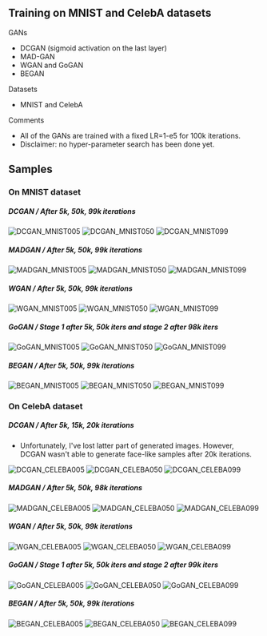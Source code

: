 ## Training on MNIST and CelebA datasets

GANs
- DCGAN (sigmoid activation on the last layer)
- MAD-GAN
- WGAN and GoGAN
- BEGAN

Datasets
- MNIST and CelebA

Comments
- All of the GANs are trained with a fixed LR=1-e5 for 100k iterations.
- Disclaimer: no hyper-parameter search has been done yet.

## Samples

### On MNIST dataset

##### DCGAN / After 5k, 50k, 99k iterations

![DCGAN_MNIST005](DCGAN_mnist_005.png) ![DCGAN_MNIST050](DCGAN_mnist_050.png) ![DCGAN_MNIST099](DCGAN_mnist_099.png)

##### MADGAN / After 5k, 50k, 99k iterations

![MADGAN_MNIST005](MADGAN_mnist_005.png) ![MADGAN_MNIST050](MADGAN_mnist_050.png) ![MADGAN_MNIST099](MADGAN_mnist_099.png)

##### WGAN / After 5k, 50k, 99k iterations

![WGAN_MNIST005](WGAN_mnist_005.png) ![WGAN_MNIST050](WGAN_mnist_050.png) ![WGAN_MNIST099](WGAN_mnist_099.png)

##### GoGAN / Stage 1 after 5k, 50k iters and stage 2 after 98k iters

![GoGAN_MNIST005](GoGAN_mnist_005_1.png) ![GoGAN_MNIST050](GoGAN_mnist_050_1.png) ![GoGAN_MNIST099](GoGAN_mnist_098_2.png)

##### BEGAN / After 5k, 50k, 99k iterations

![BEGAN_MNIST005](BEGAN_mnist_005.png) ![BEGAN_MNIST050](BEGAN_mnist_050.png) ![BEGAN_MNIST099](BEGAN_mnist_099.png)


### On CelebA dataset

##### DCGAN / After 5k, 15k, 20k iterations

- Unfortunately, I've lost latter part of generated images. However, DCGAN wasn't able to generate face-like samples after 20k iterations.

![DCGAN_CELEBA005](DCGAN_celeba_005.png) ![DCGAN_CELEBA050](DCGAN_celeba_015.png) ![DCGAN_CELEBA099](DCGAN_celeba_020.png)

##### MADGAN / After 5k, 50k, 98k iterations

![MADGAN_CELEBA005](MADGAN_celeba_005.png) ![MADGAN_CELEBA050](MADGAN_celeba_050.png) ![MADGAN_CELEBA099](MADGAN_celeba_098.png)

##### WGAN / After 5k, 50k, 99k iterations

![WGAN_CELEBA005](WGAN_celeba_005.png) ![WGAN_CELEBA050](WGAN_celeba_050.png) ![WGAN_CELEBA099](WGAN_celeba_099.png)

##### GoGAN / Stage 1 after 5k, 50k iters and stage 2 after 99k iters

![GoGAN_CELEBA005](GoGAN_celeba_005_1.png) ![GoGAN_CELEBA050](GoGAN_celeba_050_1.png) ![GoGAN_CELEBA099](GoGAN_celeba_099_2.png)

##### BEGAN / After 5k, 50k, 99k iterations

![BEGAN_CELEBA005](BEGAN_celeba_005.png) ![BEGAN_CELEBA050](BEGAN_celeba_050.png) ![BEGAN_CELEBA099](BEGAN_celeba_099.png)
